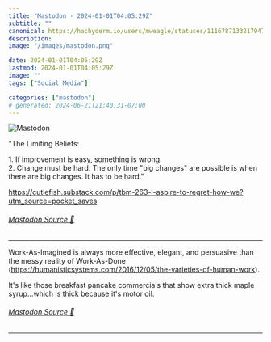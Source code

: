 ```yaml
---
title: "Mastodon - 2024-01-01T04:05:29Z"
subtitle: ""
canonical: https://hachyderm.io/users/mweagle/statuses/111678713321794779
description:
image: "/images/mastodon.png"

date: 2024-01-01T04:05:29Z
lastmod: 2024-01-01T04:05:29Z
image: ""
tags: ["Social Media"]

categories: ["mastodon"]
# generated: 2024-06-21T21:40:31-07:00
---
```

![Mastodon](/images/mastodon.png)

<p>&quot;The Limiting Beliefs:</p><p>1. If improvement is easy, something is wrong.<br />2. Change must be hard. The only time &quot;big changes&quot; are possible is when there are big changes. It has to be hard.&quot;</p><p><a href="https://cutlefish.substack.com/p/tbm-263-i-aspire-to-regret-how-we?utm_source=pocket_saves" target="_blank" rel="nofollow noopener noreferrer" translate="no"><span class="invisible">https://</span><span class="ellipsis">cutlefish.substack.com/p/tbm-2</span><span class="invisible">63-i-aspire-to-regret-how-we?utm_source=pocket_saves</span></a></p>


###### [Mastodon Source 🐘](https://hachyderm.io/@mweagle/111678713321794779)

___

<p>Work-As-Imagined is always more effective, elegant, and persuasive than the messy reality of Work-As-Done (<a href="https://humanisticsystems.com/2016/12/05/the-varieties-of-human-work" target="_blank" rel="nofollow noopener noreferrer" translate="no"><span class="invisible">https://</span><span class="ellipsis">humanisticsystems.com/2016/12/</span><span class="invisible">05/the-varieties-of-human-work</span></a>).  </p><p>It&#39;s like those breakfast pancake commercials that show extra thick maple syrup...which is thick because it&#39;s motor oil.</p>


###### [Mastodon Source 🐘](https://hachyderm.io/@mweagle/111678736851593619)

___
